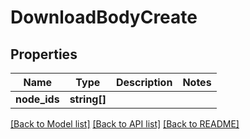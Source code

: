# DownloadBodyCreate

## Properties
Name | Type | Description | Notes
------------ | ------------- | ------------- | -------------
**node_ids** | **string[]** |  | 

[[Back to Model list]](../README.md#documentation-for-models) [[Back to API list]](../README.md#documentation-for-api-endpoints) [[Back to README]](../README.md)


